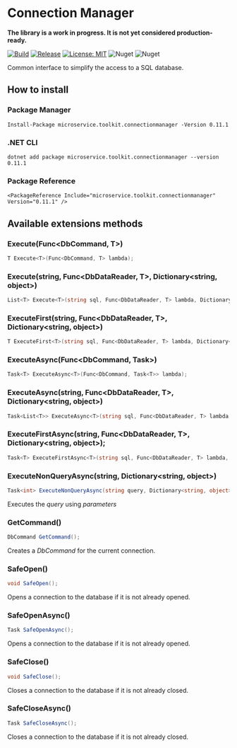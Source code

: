 ﻿# Connection Manager

__The library is a work in progress. It is not yet considered production-ready.__

[![Build](https://github.com/MpStyle/microservicetoolkit/actions/workflows/build.yml/badge.svg)](https://github.com/MpStyle/microservicetoolkit/actions/workflows/build.yml)
[![Release](https://github.com/MpStyle/microservicetoolkit/actions/workflows/release.yml/badge.svg)](https://github.com/MpStyle/microservicetoolkit/actions/workflows/release.yml)
[![License: MIT](https://img.shields.io/badge/License-MIT-yellow.svg)](https://opensource.org/licenses/MIT)
![Nuget](https://img.shields.io/nuget/dt/microservice.toolkit.connectionmanager)
![Nuget](https://img.shields.io/nuget/v/microservice.toolkit.connectionmanager)

Common interface to simplify the access to a SQL database.

## How to install

### Package Manager
```
Install-Package microservice.toolkit.connectionmanager -Version 0.11.1
```

### .NET CLI
```
dotnet add package microservice.toolkit.connectionmanager --version 0.11.1
```

### Package Reference
```
<PackageReference Include="microservice.toolkit.connectionmanager" Version="0.11.1" />
```

## Available extensions methods

### Execute<T>(Func<DbCommand, T>)
```C#
T Execute<T>(Func<DbCommand, T> lambda);
```

### Execute<T>(string, Func<DbDataReader, T>, Dictionary<string, object>)
```C#
List<T> Execute<T>(string sql, Func<DbDataReader, T> lambda, Dictionary<string, object> parameters = null);
```

### ExecuteFirst<T>(string, Func<DbDataReader, T>, Dictionary<string, object>)
```C#
T ExecuteFirst<T>(string sql, Func<DbDataReader, T> lambda, Dictionary<string, object> parameters = null);
```

### ExecuteAsync<T>(Func<DbCommand, Task<T>>)
```C#
Task<T> ExecuteAsync<T>(Func<DbCommand, Task<T>> lambda);
```

### ExecuteAsync<T>(string, Func<DbDataReader, T>, Dictionary<string, object>)
```C#
Task<List<T>> ExecuteAsync<T>(string sql, Func<DbDataReader, T> lambda, Dictionary<string, object> parameters = null);
```

### ExecuteFirstAsync<T>(string, Func<DbDataReader, T>, Dictionary<string, object>);
```C#
Task<T> ExecuteFirstAsync<T>(string sql, Func<DbDataReader, T> lambda, Dictionary<string, object> parameters = null);
```

### ExecuteNonQueryAsync(string, Dictionary<string, object>)
```C#
Task<int> ExecuteNonQueryAsync(string query, Dictionary<string, object> parameters);
```
Executes the _query_ using _parameters_

### GetCommand()
```C#
DbCommand GetCommand();
```
Creates a _DbCommand_ for the current connection. 

### SafeOpen()
```C#
void SafeOpen();
```
Opens a connection to the database if it is not already opened.

### SafeOpenAsync()
```C#
Task SafeOpenAsync();
```
Opens a connection to the database if it is not already opened.

### SafeClose()
```C#
void SafeClose();
```
Closes a connection to the database if it is not already closed.

### SafeCloseAsync()
```C#
Task SafeCloseAsync();
```
Closes a connection to the database if it is not already closed.